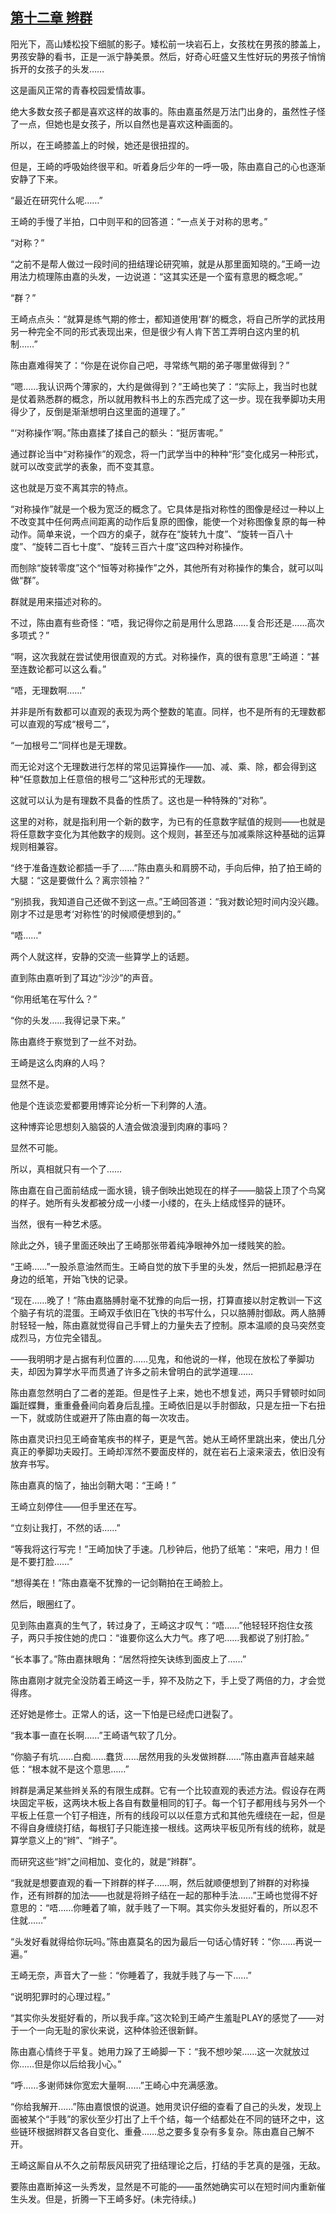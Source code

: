 ## [第十二章 辫群](https://www.xxbiquge.com/11_11207/9117270.html)


  阳光下，高山矮松投下细腻的影子。矮松前一块岩石上，女孩枕在男孩的膝盖上，男孩安静的看书，正是一派宁静美景。然后，好奇心旺盛又生性好玩的男孩子悄悄拆开的女孩子的头发……

  这是画风正常的青春校园爱情故事。

  绝大多数女孩子都是喜欢这样的故事的。陈由嘉虽然是万法门出身的，虽然性子怪了一点，但她也是女孩子，所以自然也是喜欢这种画面的。

  所以，在王崎膝盖上的时候，她还是很扭捏的。

  但是，王崎的呼吸始终很平和。听着身后少年的一呼一吸，陈由嘉自己的心也逐渐安静了下来。

  “最近在研究什么呢……”

  王崎的手慢了半拍，口中则平和的回答道：“一点关于对称的思考。”

  “对称？”

  “之前不是帮人做过一段时间的扭结理论研究嘛，就是从那里面知晓的。”王崎一边用法力梳理陈由嘉的头发，一边说道：“这其实还是一个蛮有意思的概念呢。”

  “群？”

  王崎点点头：“就算是练气期的修士，都知道使用‘群’的概念，将自己所学的武技用另一种完全不同的形式表现出来，但是很少有人肯下苦工弄明白这内里的机制……”

  陈由嘉难得笑了：“你是在说你自己吧，寻常练气期的弟子哪里做得到？”

  “嗯……我认识两个薄家的，大约是做得到？”王崎也笑了：“实际上，我当时也就是仗着熟悉群的概念，所以就用教科书上的东西完成了这一步。现在我拳脚功夫用得少了，反倒是渐渐想明白这里面的道理了。”

  “‘对称操作’啊。”陈由嘉揉了揉自己的额头：“挺厉害呢。”

  通过群论当中“对称操作”的观念，将一门武学当中的种种“形”变化成另一种形式，就可以改变武学的表象，而不变其意。

  这也就是万变不离其宗的特点。

  “对称操作”就是一个极为宽泛的概念了。它具体是指对称性的图像是经过一种以上不改变其中任何两点间距离的动作后复原的图像，能使一个对称图像复原的每一种动作。简单来说，一个四方的桌子，就存在“旋转九十度”、“旋转一百八十度”、“旋转二百七十度”、“旋转三百六十度”这四种对称操作。

  而刨除“旋转零度”这个“恒等对称操作”之外，其他所有对称操作的集合，就可以叫做“群”。

  群就是用来描述对称的。

  不过，陈由嘉有些奇怪：“唔，我记得你之前是用什么思路……复合形还是……高次多项式？”

  “啊，这次我就在尝试使用很直观的方式。对称操作，真的很有意思”王崎道：“甚至连数论都可以这么看。”

  “唔，无理数啊……”

  并非是所有数都可以直观的表现为两个整数的笔直。同样，也不是所有的无理数都可以直观的写成“根号二”，

  “一加根号二”同样也是无理数。

  而无论对这个无理数进行怎样的常见运算操作——加、减、乘、除，都会得到这种“任意数加上任意倍的根号二”这种形式的无理数。

  这就可以认为是有理数不具备的性质了。这也是一种特殊的“对称”。

  这里的对称，就是指利用一个新的数字，为已有的任意数字赋值的规则——也就是将任意数字变化为其他数字的规则。这个规则，甚至还与加减乘除这种基础的运算规则相兼容。

  “终于准备连数论都插一手了……”陈由嘉头和肩膀不动，手向后伸，拍了拍王崎的大腿：“这是要做什么？离宗领袖？”

  “别损我，我知道自己还做不到这一点。”王崎回答道：“我对数论短时间内没兴趣。刚才不过是思考‘对称性’的时候顺便想到的。”

  “唔……”

  两个人就这样，安静的交流一些算学上的话题。

  直到陈由嘉听到了耳边“沙沙”的声音。

  “你用纸笔在写什么？”

  “你的头发……我得记录下来。”

  陈由嘉终于察觉到了一丝不对劲。

  王崎是这么肉麻的人吗？

  显然不是。

  他是个连谈恋爱都要用博弈论分析一下利弊的人渣。

  这种博弈论思想刻入脑袋的人渣会做浪漫到肉麻的事吗？

  显然不可能。

  所以，真相就只有一个了……

  陈由嘉在自己面前结成一面水镜，镜子倒映出她现在的样子——脑袋上顶了个鸟窝的样子。她所有头发都被分成一小缕一小缕的，在头上结成怪异的链环。

  当然，很有一种艺术感。

  除此之外，镜子里面还映出了王崎那张带着纯净眼神外加一缕贱笑的脸。

  “王崎……”一股杀意油然而生。王崎自觉的放下手里的头发，然后一把抓起悬浮在身边的纸笔，开始飞快的记录。

  “现在……晚了！”陈由嘉胳膊肘毫不犹豫的向后一拐，打算直接以肘定教训一下这个脑子有坑的混蛋。王崎双手依旧在飞快的书写什么，只以胳膊肘御敌。两人胳膊肘轻轻一触，陈由嘉就觉得自己手臂上的力量失去了控制。原本温顺的良马突然变成烈马，方位完全错乱。

  ——我明明才是占据有利位置的……见鬼，和他说的一样，他现在放松了拳脚功夫，却因为算学水平而贯通了许多之前未曾明白的武学道理……

  陈由嘉忽然明白了二者的差距。但是性子上来，她也不想复述，两只手臂顿时如同蹁跹蝶舞，重重叠叠间向着身后乱撞。王崎依旧是以手肘御敌，只是左扭一下右扭一下，就或防住或避开了陈由嘉的每一次攻击。

  陈由嘉灵识扫见王崎奋笔疾书的样子，更是气苦。她从王崎怀里跳出来，使出几分真正的拳脚功夫殴打。王崎却浑然不要面皮样的，就在岩石上滚来滚去，依旧没有放弃书写。

  陈由嘉真的恼了，抽出剑鞘大喝：“王崎！”

  王崎立刻停住——但手里还在写。

  “立刻让我打，不然的话……”

  “等我将这行写完！”王崎加快了手速。几秒钟后，他扔了纸笔：“来吧，用力！但是不要打脸……”

  “想得美在！”陈由嘉毫不犹豫的一记剑鞘拍在王崎脸上。

  然后，眼圈红了。

  见到陈由嘉真的生气了，转过身了，王崎这才叹气：“唔……”他轻轻环抱住女孩子，两只手按住她的虎口：“谁要你这么大力气。疼了吧……我都说了别打脸。”

  “长本事了。”陈由嘉抹眼角：“居然将控矢诀练到面皮上了……”

  陈由嘉刚才就完全没防着王崎这一手，猝不及防之下，手上受了两倍的力，才会觉得疼。

  还好她是修士。正常人的话，这一下怕是已经虎口迸裂了。

  “我本事一直在长啊……”王崎语气软了几分。

  “你脑子有坑……白痴……蠢货……居然用我的头发做辫群……”陈由嘉声音越来越低：“根本就不是这个意思……”

  辫群是满足某些辫关系的有限生成群。它有一个比较直观的表述方法。假设存在两块固定平板，这两块木板上各自有数量相同的钉子。每一个钉子都用线与另外一个平板上任意一个钉子相连，所有的线段可以以任意方式和其他先缠绕在一起，但是不得自身缠绕打结，每根钉子只能连接一根线。这两块平板见所有线的统称，就是算学意义上的“辫”、“辫子”。

  而研究这些“辫”之间相加、变化的，就是“辫群”。

  “我就是想要直观的看一下辫群的样子……啊，然后就顺便想到了辫群的对称操作，还有辫群的加法——也就是将辫子结在一起的那种手法……”王崎也觉得不好意思的：“唔……你睡着了嘛，就手贱了一下啊。其实你头发挺好看的，所以忍不住就……”

  “头发好看就得给你玩吗。”陈由嘉莫名的因为最后一句话心情好转：“你……再说一遍。”

  王崎无奈，声音大了一些：“你睡着了，我就手贱了与一下……”

  “说明犯罪时的心理过程。”

  “其实你头发挺好看的，所以我手痒。”这次轮到王崎产生羞耻PLAY的感觉了——对于一个一向无耻的家伙来说，这种体验还很新鲜。

  陈由嘉心情终于平复。她用力跺了王崎脚一下：“我不想吵架……这一次就放过你……但是你以后给我小心。”

  “呼……多谢师妹你宽宏大量啊……”王崎心中充满感激。

  “你给我解开……”陈由嘉恨恨的说道。她用灵识仔细的查看了自己的头发，发现上面被某个“手贱”的家伙至少打出了上千个结，每一个结都处在不同的链环之中，这些链环根据辫群又各自变化、重叠……总之要多复杂有多复杂。陈由嘉自己解不开。

  王崎这厮自从不久之前帮辰风研究了扭结理论之后，打结的手艺真的是强，无敌。

  要陈由嘉断掉这一头秀发，显然是不可能的——虽然她确实可以在短时间内重新催生头发。但是，折腾一下王崎多好。(未完待续。)
